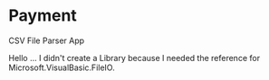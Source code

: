 # Payment
CSV File Parser App

Hello ... I didn't create a Library because I needed the reference for Microsoft.VisualBasic.FileIO.
